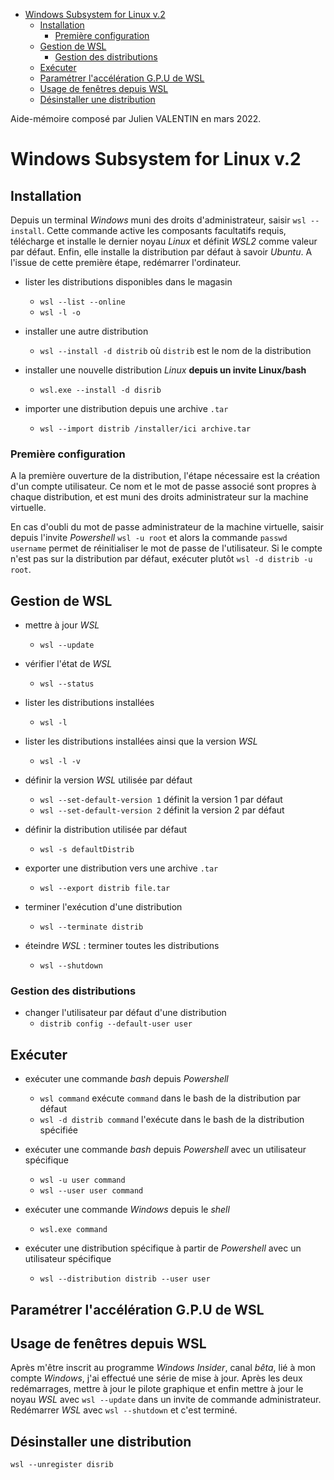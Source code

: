 - [Windows Subsystem for Linux v.2](#windows-subsystem-for-linux-v2)
  - [Installation](#installation)
    - [Première configuration](#première-configuration)
  - [Gestion de WSL](#gestion-de-wsl)
    - [Gestion des distributions](#gestion-des-distributions)
  - [Exécuter](#exécuter)
  - [Paramétrer l'accélération G.P.U de WSL](#paramétrer-laccélération-gpu-de-wsl)
  - [Usage de fenêtres depuis WSL](#usage-de-fenêtres-depuis-wsl)
  - [Désinstaller une distribution](#désinstaller-une-distribution)

Aide-mémoire composé par Julien VALENTIN en mars 2022.

# Windows Subsystem for Linux v.2

## Installation

Depuis un terminal *Windows* muni des droits d'administrateur, saisir `wsl --install`. Cette commande active les composants facultatifs requis, télécharge et installe le dernier noyau *Linux* et définit *WSL2* comme valeur par défaut. Enfin, elle installe la distribution par défaut à savoir *Ubuntu*. A l'issue de cette première étape, redémarrer l'ordinateur.

- lister les distributions disponibles dans le magasin
    - `wsl --list --online`
    - `wsl -l -o`

- installer une autre distribution
    - `wsl --install -d distrib` où `distrib` est le nom de la distribution

- installer une nouvelle distribution *Linux* **depuis un invite Linux/bash**
    - `wsl.exe --install -d disrib`

- importer une distribution depuis une archive `.tar`
    - `wsl --import distrib /installer/ici archive.tar`

### Première configuration

A la première ouverture de la distribution, l'étape nécessaire est la création d'un compte utilisateur. Ce nom et le mot de passe associé sont propres à chaque distribution, et est muni des droits administrateur sur la machine virtuelle.

En cas d'oubli du mot de passe administrateur de la machine virtuelle, saisir depuis l'invite *Powershell* `wsl -u root` et alors la commande `passwd username` permet de réinitialiser le mot de passe de l'utilisateur. Si le compte n'est pas sur la distribution par défaut, exécuter plutôt `wsl -d distrib -u root`.

## Gestion de WSL

- mettre à jour *WSL*
    - `wsl --update`

- vérifier l'état de *WSL*
    - `wsl --status`

- lister les distributions installées
    - `wsl -l`

- lister les distributions installées ainsi que la version *WSL*
    - `wsl -l -v`

- définir la version *WSL* utilisée par défaut
    - `wsl --set-default-version 1` définit la version 1 par défaut
    - `wsl --set-default-version 2` définit la version 2 par défaut

- définir la distribution utilisée par défaut
    - `wsl -s defaultDistrib`

- exporter une distribution vers une archive `.tar`
    - `wsl --export distrib file.tar`

- terminer l'exécution d'une distribution
    - `wsl --terminate distrib`

- éteindre *WSL* : terminer toutes les distributions
    - `wsl --shutdown`

### Gestion des distributions

- changer l'utilisateur par défaut d'une distribution
    - `distrib config --default-user user`

## Exécuter

- exécuter une commande *bash* depuis *Powershell*
    - `wsl command` exécute `command` dans le bash de la distribution par défaut
    - `wsl -d distrib command` l'exécute dans le bash de la distribution spécifiée

- exécuter une commande *bash* depuis *Powershell* avec un utilisateur spécifique
    - `wsl -u user command`
    - `wsl --user user command`

- exécuter une commande *Windows* depuis le *shell*
    - `wsl.exe command`

- exécuter une distribution spécifique à partir de *Powershell* avec un utilisateur spécifique
    - `wsl --distribution distrib --user user`

## Paramétrer l'accélération G.P.U de WSL

## Usage de fenêtres depuis WSL

Après m'être inscrit au programme *Windows Insider*, canal *bêta*, lié à mon compte *Windows*, j'ai effectué une série de mise à jour. Après les deux redémarrages, mettre à jour le pilote graphique et enfin mettre à jour le noyau *WSL* avec `wsl --update` dans un invite de commande administrateur. Redémarrer *WSL* avec `wsl --shutdown` et c'est terminé.

## Désinstaller une distribution

`wsl --unregister disrib`
